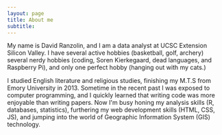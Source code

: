```yaml
---
layout: page
title: About me
subtitle: 
---
```


My name is David Ranzolin, and I am a data analyst at UCSC Extension Silicon Valley. I have several active hobbies (basketball, golf, archery)
several nerdy hobbies (coding, Soren Kierkegaard, dead languages, and Raspberry Pi), and only one perfect hobby (hanging out with my cats.)  

I studied English literature and religious studies, finishing my M.T.S from Emory University in 2013. Sometime in the recent past I was exposed to computer programming, and I quickly learned that writing code was more enjoyable than writing papers. Now I'm busy honing my analysis skills (R, databases, statistics), furthering my web development skills (HTML, CSS, JS), and jumping into the world of Geographic Information System (GIS) technology.
